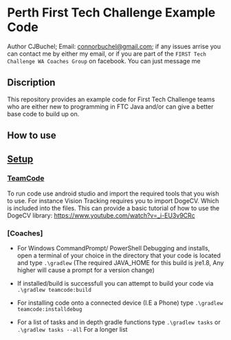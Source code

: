 # Perth First Tech Challenge Example Code
Author CJBuchel;
Email: connorbuchel@gmail.com;
if any issues arrise you can contact me by either my email, or if you are part of the `FIRST Tech Challenge WA Coaches Group` on facebook. You can just message me
## Discription
This repository provides an example code for First Tech Challenge teams who are either new to programming in FTC Java and/or can give a better base code to build up on. 

## How to use 

## [Setup](Setup)

### [TeamCode](TeamCode)
To run code use android studio and import the required tools that you wish to use. For instance Vision Tracking requires you to import DogeCV. Which is included into the files. This can provide a basic tutorial of how to use the DogeCV library: https://www.youtube.com/watch?v=_i-EU3v9CRc


### [Coaches] 
- For Windows CommandPrompt/ PowerShell Debugging and installs, open a terminal of your choice in the directory that your code is located and type `.\gradlew` (The required JAVA_HOME for this build is jre1.8, Any higher will cause a prompt for a version change)

- If installed/build is successfull you can attempt to build your code via `.\gradlew teamcode:build` 
- For installing code onto a connected device (I.E a Phone) type `.\gradlew teamcode:installdebug`

- For a list of tasks and in depth gradle functions type `.\gradlew tasks` or `.\gradlew tasks --all` For a longer list
